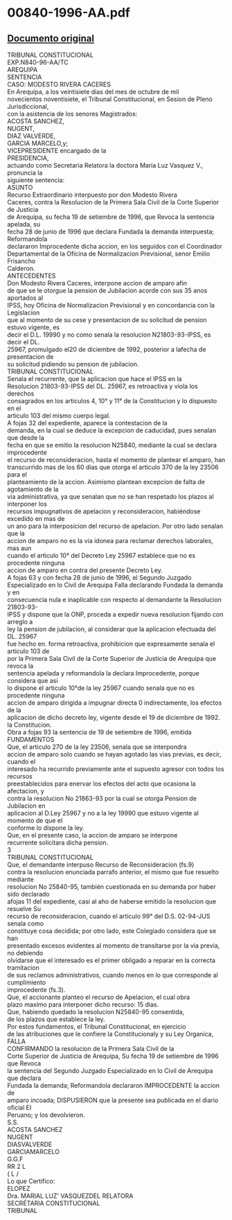 
00840-1996-AA.pdf
=================
  
[Documento original](https://tc.gob.pe/jurisprudencia/1997/00840-1996-AA.pdf)  
---  
TRIBUNAL CONSTITUCIONAL  
EXP.N840-96-AA/TC  
AREQUIPA  
SENTENCIA  
CASO: MODESTO RIVERA CACERES  
En Arequipa, a los veintisiete dias del mes de octubre de mil  
novecientos noventisiete, el Tribunal Constitucional, en Sesion de Pleno Jurisdiccional,  
con la asistencia de los senores Magistrados:  
ACOSTA SANCHEZ,  
NUGENT,  
DIAZ VALVERDE,  
GARCIA MARCELO,y;  
VICEPRESIDENTE encargado de la  
PRESIDENCIA,  
actuando como Secretaria Relatora la doctora Maria Luz Vasquez V., pronuncia la  
siguiente sentencia:  
ASUNTO  
Recurso Extraordinario interpuesto por don Modesto Rivera  
Caceres, contra la Resolucion de la Primera Sala Civil de la Corte Superior de Justicia  
de Arequipa, su fecha 19 de setiembre de 1996, que Revoca la sentencia apelada, su  
fecha 28 de junio de 1996 que declara Fundada la demanda interpuesta; Reformandola  
declararon Improcedente dicha accion, en los seguidos con el Coordinador  
Departamental de la Oficina de Normalizacion Previsional, senor Emilio Frisancho  
Calderon.  
ANTECEDENTES  
Don Modesto Rivera Caceres, interpone accion de amparo afin  
de que se le otorgue la pension de Jubilacion acorde con sus 35 anos aportados al  
IPSS, hoy Oficina de Normalizacion Previsional y en concordancia con la Legislacion  
que al momento de su cese y presentacion de su solicitud de pension estuvo vigente, es  
decir el D.L. 19990 y no como senala la resolucion N21803-93-IPSS, es decir el DL.  
25967, promulgado el20 de diciembre de 1992, posterior a lafecha de presentacion de  
su solicitud pidiendo su pension de jubilacion.  
TRIBUNAL CONSTITUCIONAL  
Senala el recurrente, que la aplicacion que hace el IPSS en la  
Resolucion 21803-93-IPSS del DL. 25967, es retroactiva y viola los derechos  
consagrados en los articulos 4, 10° y 11° de la Constitucion y lo dispuesto en el  
articulo 103 del mismo cuerpo legal.  
A fojas 32 del expediente, aparece la contestacion de la  
demanda, en la cual se deduce la excepcion de caducidad, pues senalan que desde la  
fecha en que se emitio la resolucion N25840, mediante la cual se declara improcedente  
el recurso de reconsideracion, hasta el momento de plantear el amparo, han  
transcurrido mas de los 60 dias que otorga el articulo 370 de la ley 23506 para el  
planteamiento de la accion. Asimismo plantean excepcion de falta de agotamiento de la  
via administrativa, ya que senalan que no se han respetado los plazos al interponer los  
recursos impugnativos de apelacion y reconsideracion, habiéndose excedido en mas de  
un ano para la interposicion del recurso de apelacion. Por otro lado senalan que la  
accion de amparo no es la via idonea para reclamar derechos laborales, mas aun  
cuando el articulo 10° del Decreto Ley 25967 establece que no es procedente ninguna  
accion de amparo en contra del presente Decreto Ley.  
A fojas 63 y con fecha 28 de junio de 1996, el Segundo Juzgado  
Especializado en lo Civil de Arequipa Falla declarando Fundada la demanda y en  
consecuencia nula e inaplicable con respecto al demandante la Resolucion 21803-93-  
IPSS y dispone que la ONP, proceda a expedir nueva resolucion fijando con arreglo a  
ley la pension de jubilacion, al considerar que la aplicacion efectuada del DL. 25967  
fue hecho en. forma retroactiva, prohibicion que expresamente senala el articulo 103 de  
por la Primera Sala Civil de la Corte Superior de Justicia de Arequipa que revoca la  
sentencia apelada y reformandola la declara Improcedente, porque considera que asi  
lo dispone el articulo 10°de la ley 25967 cuando senala que no es procedente ninguna  
accion de amparo dirigida a impugnar directa 0 indirectamente, los efectos de la  
aplicacion de dicho decreto ley, vigente desde el 19 de diciembre de 1992.  
la Constitucion.  
Obra a fojas 93 la sentencia de 19 de setiembre de 1996, emitida  
FUNDAMENTOS  
Que, el articulo 270 de la ley 23506, senala que se interpondra  
accion de amparo solo cuando se hayan agotado las vias previas, es decir, cuando el  
interesado ha recurrido previamente ante el supuesto agresor con todos los recursos  
preestablecidos para enervar los efectos del acto que ocasiona la afectacion, y  
contra la resolucion No 21863-93 por la cual se otorga Pension de Jubilacion en  
aplicacion al D.Ley 25967 y no a la ley 19990 que estuvo vigente al momento de que el  
conforme lo dispone la ley.  
Que, en el presente caso, la accion de amparo se interpone  
recurrente solicitara dicha pension.  
3  
TRIBUNAL CONSTITUCIONAL  
Que, el demandante interpuso Recurso de Reconsideracion (fs.9)  
contra la resolucion enunciada parrafo anterior, el mismo que fue resuelto mediante  
resolucion No 25840-95, también cuestionada en su demanda por haber sido declarado  
afojas 11 del expediente, casi al aho de haberse emitido la resolucion que resuelve Su  
recurso de reconsideracion, cuando el articulo 99° del D.S. 02-94-JUS senala como  
constituye cosa decidida; por otro lado, este Colegiado considera que se han  
presentado excesos evidentes al momento de transitarse por la via previa, no debiendo  
olvidarse que el interesado es el primer obligado a reparar en la correcta tramitacion  
de sus reclamos administrativos, cuando menos en lo que corresponde al cumplimiento  
improcedente (fs.3).  
Que, el accionante planteo el recurso de Apelacion, el cual obra  
plazo maximo para interponer dicho recurso: 15 dias.  
Que, habiendo quedado la resolucion N25840-95 consentida,  
de los plazos que establece la ley.  
Por estos fundamentos, el Tribunal Constitucional, en ejercicio  
de las atribuciones que le confiere la Constitucionaly y su Ley Organica,  
FALLA  
CONFIRMANDO la resolucion de la Primera Sala Civil de la  
Corte Superior de Justicia de Arequipa, Su fecha 19 de setiembre de 1996 que Revoca  
la sentencia del Segundo Juzgado Especializado en lo Civil de Arequipa que declara  
Fundada la demanda; Reformandola declararon IMPROCEDENTE la accion de  
amparo incoada; DISPUSIERON que la presente sea publicada en el diario oficial El  
Peruano; y los devolvieron.  
S.S.  
ACOSTA SANCHEZ  
NUGENT  
DIASVALVERDE  
GARCIAMARCELO  
G.G.F  
RR 2 L  
( L /  
Lo que Certifico:  
ELOPEZ  
Dra. MARIAL LUZ' VASQUEZDEL RELATORA  
SECRÉTARIA CONSTITUCIONAL  
TRIBUNAL